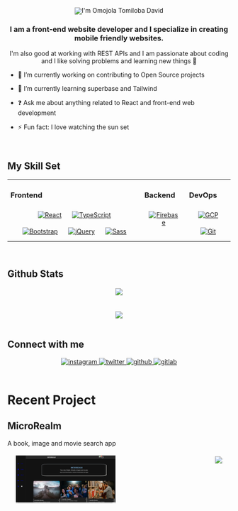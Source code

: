 <div align="center">
<img src="https://rishavanand.github.io/static/images/greetings.gif" align="center" style="width: 50%;height:5% />
</div> 

 ## I'm Omojola Tomiloba David 

### <div align="center">I am a front-end website developer and I specialize in creating mobile friendly websites.
 I'm also good at working with REST APIs and I am passionate about coding and I like solving problems and learning new things 🚀</div>  
  

- 🔭 I’m currently working on contributing to Open Source projects  
  

- 🌱 I’m currently learning superbase and Tailwind  
  

- ❓ Ask me about anything related to React and front-end web development  
  

- ⚡ Fun fact: I love watching the sun set  
  

<br/>  


## My Skill Set  
<table><tr><td valign="top" width="60%">



### Frontend  
<div align="center">  
<a href="https://reactjs.org/" target="_blank"><img style="margin: 10px" src="https://profilinator.rishav.dev/skills-assets/react-original-wordmark.svg" alt="React" height="50" /></a>  
<a href="https://www.typescriptlang.org/" target="_blank"><img style="margin: 10px" src="https://profilinator.rishav.dev/skills-assets/typescript-original.svg" alt="TypeScript" height="50" /></a>  
<a href="https://getbootstrap.com/docs/3.4/javascript/" target="_blank"><img style="margin: 10px" src="https://profilinator.rishav.dev/skills-assets/bootstrap-plain.svg" alt="Bootstrap" height="50" /></a>  
<a href="https://jquery.com/" target="_blank"><img style="margin: 10px" src="https://profilinator.rishav.dev/skills-assets/jquery.png" alt="jQuery" height="50" /></a>  
<a href="https://sass-lang.com/" target="_blank"><img style="margin: 10px" src="https://profilinator.rishav.dev/skills-assets/sass-original.svg" alt="Sass" height="50" /></a>  
</div>

</td><td valign="top" width="20%">



### Backend  
<div align="center">  
<a href="https://firebase.google.com/" target="_blank"><img style="margin: 10px" src="https://profilinator.rishav.dev/skills-assets/firebase.png" alt="Firebase" height="50" /></a>  
</div>

</td><td valign="top" width="30%">



### DevOps  
<div align="center">  
<a href="https://cloud.google.com/" target="_blank"><img style="margin: 10px" src="https://profilinator.rishav.dev/skills-assets/google_cloud-icon.svg" alt="GCP" height="50" /></a>  
<a href="https://github.com/" target="_blank"><img style="margin: 10px" src="https://profilinator.rishav.dev/skills-assets/git-scm-icon.svg" alt="Git" height="50" /></a>  
</div>

</td></tr></table>  

<br/>  

## Github Stats  
<div align="center"><img src="https://github-readme-stats.vercel.app/api?username=Tomiloba2&show_icons=true&count_private=true&hide_border=true" align="center" /></div>  

<br/>  

<br/>  

<div align="center">
<img src="https://komarev.com/ghpvc/?username=Tomiloba2&&style=flat-square" align="center" />
</div>  
  

<br/>  

## Connect with me  
<div align="center">
<a href="https://instagram.com/Tomiloba2" target="_blank">
<img src=https://img.shields.io/badge/instagram-%23000000.svg?&style=for-the-badge&logo=instagram&logoColor=white alt=instagram style="margin-bottom: 5px;" />
</a>
<a href="https://twitter.com/Tomiloba2" target="_blank">
<img src=https://img.shields.io/badge/twitter-%2300acee.svg?&style=for-the-badge&logo=twitter&logoColor=white alt=twitter style="margin-bottom: 5px;" />
</a>
<a href="https://github.com/Tomiloba2" target="_blank">
<img src=https://img.shields.io/badge/github-%2324292e.svg?&style=for-the-badge&logo=github&logoColor=white alt=github style="margin-bottom: 5px;" />
</a>
<a href="https://gitlab.com/Tomiloba2" target="_blank">
<img src=https://img.shields.io/badge/gitlab-330F63.svg?&style=for-the-badge&logo=gitlab&logoColor=white alt=gitlab style="margin-bottom: 5px;" />
</a>  
</div>  
  

<br/>  

# Recent Project

## MicroRealm

A book, image and movie search app

<div align="center" style='margin:2vw; display:grid;grid-template-columns:auto auto;'>
<img src="Asset/Screenshot%202022-09-07%20at%2022-40-17%20MicroRealm.png" align="center" style="width: 50%;height:30% />
 <img src="Asset/Screenshot%202022-09-09%20at%2012-26-08%20Burgerhub.png" align="center" style="width: 50%;height:30% />
</div> 
                                                                                                
<br/>                                                                                              <




<div align="center">
            <a href="https://www.buymeacoffee.com/Tomiloba2" target="_blank" style="display: inline-block;">
                <img
                    src="https://img.shields.io/badge/Donate-Buy%20Me%20A%20Coffee-orange.svg?style=flat-square&logo=buymeacoffee" 
                    align="center"
                />
            </a></div>
<br />
